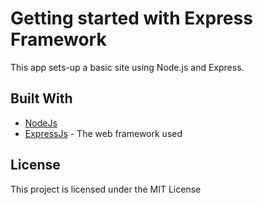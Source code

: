 # Getting started with Express Framework

This app sets-up a basic site using Node.js and Express.

## Built With

* [NodeJs](https://github.com/nodejs/node)
* [ExpressJs](https://expressjs.com/) - The web framework used

## License

This project is licensed under the MIT License
